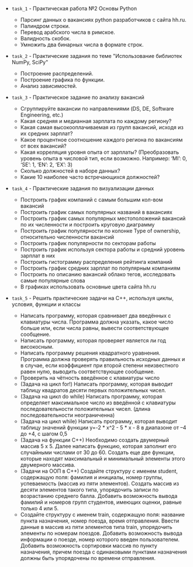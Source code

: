 - `task_1` - Практическая работа №2 Основы Python
  * Парсинг данных о вакансиях python разработчиков с сайта hh.ru.
  * Палиндром строки.
  * Перевод арабского числа в римское.
  * Валидность скобок.
  * Умножить два бинарных числа в формате строк.

- `task_2` - Практические задания по теме "Использование библиотек NumPy, SciPy"
  * Построение распределений.
  * Построение графика по функции.
  * Анализ зависимостей.

- `task_3` - Практическое задание по анализу вакансий
  * Сгруппируйте вакансии по направлениями (DS, DE, Software Engineering, etc.)
  * Какая средняя и медианная зарплата по каждому региону?
  * Какая самая высокооплачиваемая из групп вакансий, исходя из их средних зарплат?
  * Какое процентное соотношение каждого региона по вакансиям от всех вакансий?
  * Какая корреляция уровня опыта от зарплаты? (Преобразовать уровень опыта в числовой тип, если возможно. 
  Например: ‘MI’: 0, ‘SE’: 1, ‘EN’: 2, ‘EX’: 3)
  * Сколько должностей в наборе данных?
  * Какие 10 наиболее часто встречающихся должностей?

- `task_4` - Практические задания по визуализации данных
  * Построить график компаний с самым большим кол-вом вакансий 
  * Построить график самых популярных названий в вакансиях 
  * Построить график самых популярных местоположений вакансий по их численности и построить круговую диаграмму 
  * Построить график популярности по колонке Type of ownership, относительно численности вакансий 
  * Построить график популярности по секторам работы 
  * Построить график используя сектора работы и средний уровень зарплат в них 
  * Построить гистограмму распределения рейтинга компаний 
  * Построить график средних зарплат по популярным компаниям 
  * Построить по описанию вакансий облако тегов, исследовать самые популярные слова 
  * В графиках использовать основные цвета сайта hh.ru

- `task_5` - Решить практические задачи на С++, используя циклы, условия, функции и классы
  * Написать программу, которая сравнивает два введённых с клавиатуры числа. 
  Программа должна указать, какое число больше или, если числа равны, вывести соответствующее сообщение. 
  * Написать программу, которая проверяет является ли год високосным. 
  * Написать программу решения квадратного уравнения. Программа должна проверять правильность исходных 
  данных и в случае, если коэффициент при второй степени неизвестного равен нулю, выводить соответствующее сообщение. 
  * Проверить на чётность введённое с клавиатуры число 
  * (Задача на цикл for!) Написать программу, которая выводит таблицу квадратов десяти первых положительных чисел. 
  * (Задача на цикл do while) Написать программу, которая определяет максимальное число из введённой с клавиатуры 
  последовательности положительных чисел. (длина последовательности неограниченна)
  * (Задача на цикл while) Написать программу, которая выводит таблицу значений функции y=-2 * x^2 - 5 * x - 8 в 
  диапазоне от –4 до +4, с шагом 0,5 
  * (Задача на функции С++) Необходимо создать двумерный массив 5 х 5. Далее написать функцию, которая заполнит 
  его случайными числами от 30 до 60. Создать еще две функции, которые находят максимальный и минимальный элементы 
  этого двумерного массива. 
  * (Задачи на ООП в С++) Создайте структуру с именем student, содержащую поля: фамилия и инициалы, номер группы, 
  успеваемость (массив из пяти элементов). Создать массив из десяти элементов такого типа, упорядочить записи по 
  возрастанию среднего балла. Добавить возможность вывода фамилий и номеров групп студентов, имеющих оценки, равные 
  только 4 или 5. 
  * Создайте структуру с именем train, содержащую поля: название пункта назначения, номер поезда, время отправления. 
  Ввести данные в массив из пяти элементов типа train, упорядочить элементы по номерам поездов. Добавить возможность 
  вывода информации о поезде, номер которого введен пользователем. Добавить возможность сортировки массив по пункту 
  назначения, причем поезда с одинаковыми пунктами назначения должны быть упорядочены по времени отправления.